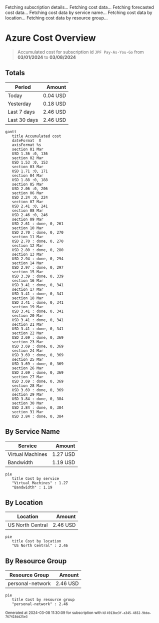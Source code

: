 Fetching subscription details...
Fetching cost data...
Fetching forecasted cost data...
Fetching cost data by service name...
Fetching cost data by location...
Fetching cost data by resource group...
# Azure Cost Overview

> Accumulated cost for subscription id `JPF Pay-As-You-Go` from **03/01/2024** to **03/08/2024**

## Totals

|Period|Amount|
|---|---:|
|Today|0.04 USD|
|Yesterday|0.18 USD|
|Last 7 days|2.46 USD|
|Last 30 days|2.46 USD|

```mermaid
gantt
   title Accumulated cost
   dateFormat  X
   axisFormat %s
   section 01 Mar
   USD 1.36 :0, 136
   section 02 Mar
   USD 1.53 :0, 153
   section 03 Mar
   USD 1.71 :0, 171
   section 04 Mar
   USD 1.88 :0, 188
   section 05 Mar
   USD 2.06 :0, 206
   section 06 Mar
   USD 2.24 :0, 224
   section 07 Mar
   USD 2.41 :0, 241
   section 08 Mar
   USD 2.46 :0, 246
   section 09 Mar
   USD 2.61 : done, 0, 261
   section 10 Mar
   USD 2.70 : done, 0, 270
   section 11 Mar
   USD 2.70 : done, 0, 270
   section 12 Mar
   USD 2.80 : done, 0, 280
   section 13 Mar
   USD 2.94 : done, 0, 294
   section 14 Mar
   USD 2.97 : done, 0, 297
   section 15 Mar
   USD 3.39 : done, 0, 339
   section 16 Mar
   USD 3.41 : done, 0, 341
   section 17 Mar
   USD 3.41 : done, 0, 341
   section 18 Mar
   USD 3.41 : done, 0, 341
   section 19 Mar
   USD 3.41 : done, 0, 341
   section 20 Mar
   USD 3.41 : done, 0, 341
   section 21 Mar
   USD 3.41 : done, 0, 341
   section 22 Mar
   USD 3.69 : done, 0, 369
   section 23 Mar
   USD 3.69 : done, 0, 369
   section 24 Mar
   USD 3.69 : done, 0, 369
   section 25 Mar
   USD 3.69 : done, 0, 369
   section 26 Mar
   USD 3.69 : done, 0, 369
   section 27 Mar
   USD 3.69 : done, 0, 369
   section 28 Mar
   USD 3.69 : done, 0, 369
   section 29 Mar
   USD 3.84 : done, 0, 384
   section 30 Mar
   USD 3.84 : done, 0, 384
   section 31 Mar
   USD 3.84 : done, 0, 384
```

## By Service Name

|Service|Amount|
|---|---:|
|Virtual Machines|1.27 USD|
|Bandwidth|1.19 USD|

```mermaid
pie
   title Cost by service
   "Virtual Machines" : 1.27
   "Bandwidth" : 1.19
```

## By Location

|Location|Amount|
|---|---:|
|US North Central|2.46 USD|

```mermaid
pie
   title Cost by location
   "US North Central" : 2.46
```

## By Resource Group

|Resource Group|Amount|
|---|---:|
|personal-network|2.46 USD|

```mermaid
pie
   title Cost by resource group
   "personal-network" : 2.46
```

<sup>Generated at 2024-03-08 11:30:09 for subscription with id `4913be3f-a345-4652-9bba-767418dd25e3`</sup>
